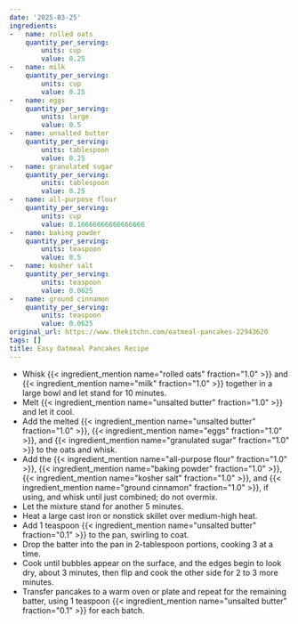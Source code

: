 ```yaml
---
date: '2025-03-25'
ingredients:
-   name: rolled oats
    quantity_per_serving:
        units: cup
        value: 0.25
-   name: milk
    quantity_per_serving:
        units: cup
        value: 0.25
-   name: eggs
    quantity_per_serving:
        units: large
        value: 0.5
-   name: unsalted butter
    quantity_per_serving:
        units: tablespoon
        value: 0.25
-   name: granulated sugar
    quantity_per_serving:
        units: tablespoon
        value: 0.25
-   name: all-purpose flour
    quantity_per_serving:
        units: cup
        value: 0.16666666666666666
-   name: baking powder
    quantity_per_serving:
        units: teaspoon
        value: 0.5
-   name: kosher salt
    quantity_per_serving:
        units: teaspoon
        value: 0.0625
-   name: ground cinnamon
    quantity_per_serving:
        units: teaspoon
        value: 0.0625
original_url: https://www.thekitchn.com/oatmeal-pancakes-22943620
tags: []
title: Easy Oatmeal Pancakes Recipe
---
```


- Whisk {{< ingredient_mention name="rolled oats" fraction="1.0" >}} and {{< ingredient_mention name="milk" fraction="1.0" >}} together in a large bowl and let stand for 10 minutes.
- Melt {{< ingredient_mention name="unsalted butter" fraction="1.0" >}} and let it cool.
- Add the melted {{< ingredient_mention name="unsalted butter" fraction="1.0" >}}, {{< ingredient_mention name="eggs" fraction="1.0" >}}, and {{< ingredient_mention name="granulated sugar" fraction="1.0" >}} to the oats and whisk.
- Add the {{< ingredient_mention name="all-purpose flour" fraction="1.0" >}}, {{< ingredient_mention name="baking powder" fraction="1.0" >}}, {{< ingredient_mention name="kosher salt" fraction="1.0" >}}, and {{< ingredient_mention name="ground cinnamon" fraction="1.0" >}}, if using, and whisk until just combined; do not overmix.
- Let the mixture stand for another 5 minutes.
- Heat a large cast iron or nonstick skillet over medium-high heat.
- Add 1 teaspoon {{< ingredient_mention name="unsalted butter" fraction="0.1" >}} to the pan, swirling to coat.
- Drop the batter into the pan in 2-tablespoon portions, cooking 3 at a time.
- Cook until bubbles appear on the surface, and the edges begin to look dry, about 3 minutes, then flip and cook the other side for 2 to 3 more minutes.
- Transfer pancakes to a warm oven or plate and repeat for the remaining batter, using 1 teaspoon {{< ingredient_mention name="unsalted butter" fraction="0.1" >}} for each batch.
